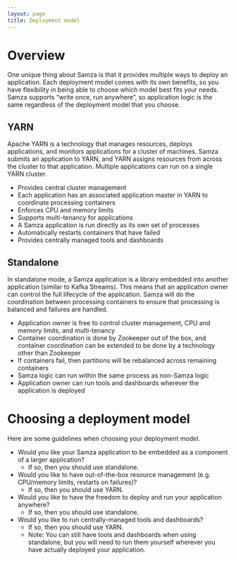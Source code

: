 ```yaml
---
layout: page
title: Deployment model
---
```

<!--
   Licensed to the Apache Software Foundation (ASF) under one or more
   contributor license agreements.  See the NOTICE file distributed with
   this work for additional information regarding copyright ownership.
   The ASF licenses this file to You under the Apache License, Version 2.0
   (the "License"); you may not use this file except in compliance with
   the License.  You may obtain a copy of the License at

       http://www.apache.org/licenses/LICENSE-2.0

   Unless required by applicable law or agreed to in writing, software
   distributed under the License is distributed on an "AS IS" BASIS,
   WITHOUT WARRANTIES OR CONDITIONS OF ANY KIND, either express or implied.
   See the License for the specific language governing permissions and
   limitations under the License.
-->

# Overview
One unique thing about Samza is that it provides multiple ways to deploy an application. Each deployment model comes with its own benefits, so you have flexibility in being able to choose which model best fits your needs. Samza supports “write once, run anywhere”, so application logic is the same regardless of the deployment model that you choose.

## YARN
Apache YARN is a technology that manages resources, deploys applications, and monitors applications for a cluster of machines. Samza submits an application to YARN, and YARN assigns resources from across the cluster to that application. Multiple applications can run on a single YARN cluster.

* Provides central cluster management
* Each application has an associated application master in YARN to coordinate processing containers
* Enforces CPU and memory limits
* Supports multi-tenancy for applications
* A Samza application is run directly as its own set of processes
* Automatically restarts containers that have failed
* Provides centrally managed tools and dashboards

## Standalone

In standalone mode, a Samza application is a library embedded into another application (similar to Kafka Streams). This means that an application owner can control the full lifecycle of the application. Samza will do the coordination between processing containers to ensure that processing is balanced and failures are handled.

* Application owner is free to control cluster management, CPU and memory limits, and multi-tenancy
* Container coordination is done by Zookeeper out of the box, and container coordination can be extended to be done by a technology other than Zookeeper
* If containers fail, then partitions will be rebalanced across remaining containers
* Samza logic can run within the same process as non-Samza logic
* Application owner can run tools and dashboards wherever the application is deployed

# Choosing a deployment model

Here are some guidelines when choosing your deployment model.

* Would you like your Samza application to be embedded as a component of a larger application?
    * If so, then you should use standalone.
* Would you like to have out-of-the-box resource management (e.g. CPU/memory limits, restarts on failures)?
    * If so, then you should use YARN.
* Would you like to have the freedom to deploy and run your application anywhere?
    * If so, then you should use standalone.
* Would you like to run centrally-managed tools and dashboards?
    * If so, then you should use YARN.
    * Note: You can still have tools and dashboards when using standalone, but you will need to run them yourself wherever you have actually deployed your application.
